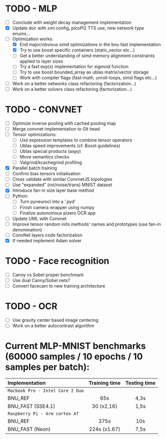 # TODO - MLP
- [ ] Conclude with weight decay management implementation
- [x] Update doc with xml config, picoPi2 TTS use, new network type enums...
- [ ] Optimization works:
    - [x] End major/obvious simd optimizations in the bnu fast implementation
    - [x] Try to use boost specific containers (static_vector etc...)
    - [ ] Get a better understanding of simd memory alignment constraints applied to layer sizes
    - [ ] Try a fast exp(x) implementation for sigmoid function
    - [ ] Try to use boost bounded_array as ublas matrix/vector storage
    - [ ] Work with compiler flags (fast-math, unroll-loops, simd flags etc...)
- [ ] Work on a better networks class refactoring (factorization...)
- [ ] Work on a better solvers class refactoring (factorization...)

# TODO - CONVNET
- [ ] Optimize inverse pooling with cached pooling map
- [ ] Merge convnet implementation to Git head
- [ ] Tensor optimizations:
    - [ ] Use expression templates to combine tensor operators
    - [ ] Ublas speed improvements (cf. Boost guidelines)
    - [ ] Ublas special products (axpy)
    - [ ] Move semantics checks
    - [ ] Valgrind/kcachegrind profiling
- [x] Parallel batch training
- [ ] Confirm bias tensors initialisation
- [ ] Cross validate with similar ConvnetJS topologies
- [ ] Use "expanded" (rot/noise/trans) MNIST dataset
- [x] Introduce fan-in size layer base method
- [ ] Python:
    - [ ] Turn pyneurocl into a '.pyd'
    - [ ] Finish camera wrapper using numpy
    - [ ] Finalize autonomous pizero OCR app
- [ ] Update UML with Convnet
- [ ] Improve tensor random inits methods' names and prototypes (use fan-in denomination)
- [ ] ConvNet layers code factorization
- [x] If needed implement Adam solver

# TODO - Face recognition
- [ ] Canny vs Sobel proper benchmark
- [ ] Use dual Canny/Sobel nets?
- [ ] Convert facecam to new training architecture

# TODO - OCR
- [ ] Use gravity center based image centering
- [ ] Work on a better autocontrast algorithm

# Current MLP-MNIST benchmarks (60000 samples / 10 epochs / 10 samples per batch):

| Implementation | Training time | Testing time |
| :--- | :---: | :---: |
| `Macbook Pro - Intel Core 2 Duo` | | |
| BNU_REF | 65s | 4,3s |
| BNU_FAST (SSE4.1) | 30 (x2,16) | 1,5s |
| `Raspberry Pi - Arm cortex A7` | | |
| BNU_REF | 375s | 10s |
| BNU_FAST (Neon) | 224s (x1.67) | 7,5s |
